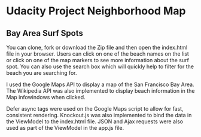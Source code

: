 # Udacity Project Neighborhood Map

## Bay Area Surf Spots

You can clone, fork or download the Zip file and then open the index.html file in your browser. Users can click on one of the beach names on the list or click on one of the map markers to see more information about the surf spot. You can also use the search box which will quickly help to filter for the beach you are searching for. 

I used the Google Maps API to display a map of the San Francisco Bay Area. The Wikipedia API was also implemented to display beach information in the Map infowindows when clicked.

Defer async tags were used on the Google Maps script to allow for fast, consistent rendering. Knockout.js was also implemented to bind the data in the ViewModel to the index.html file. JSON and Ajax requests were also used as part of the ViewModel in the app.js file. 

